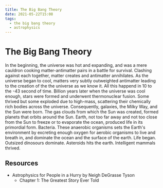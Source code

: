 ```yaml
---
title: The Big Bang Theory
date: 2021-05-22T15:08
tags:
  - the big bang theory
  - astrophysics
---
```



# The Big Bang Theory

In the beginning, the universe was hot and expanding, and was a mere cauldron
cooking matter-antimatter pairs in a battle for survival. Clashing against each
together, matter creates and antimatter annihilates. As the universe began to
cool, matters very subtly outweighted antimatter leading to the creation of the
the universe as we know it. All this happend in 10 to the -43 second of time.
Billion years later when the universe was cool enough, stars were formed and
underwent thermonuclear fusion. Some thrived but some exploded due to high-mass,
scattering their chemically rich bodies across the universe. Consequently,
galaxies, the Milky Way, and the Sun were born. The gas clouds from which the
Sun was created, formed planets that orbits around the Sun. Earth, not too far
away and not too close from the Sun to freeze or to evaporate the ocean,
produced life in its primordial form. Bacteria. These anaerobic organisms sets
the Earth's environment by excreting enough oxygen for aerobic organisms to live
and breath in, and dominate the ocean and the surface of the earth. Life began.
Outsized dinosours dominate. Asteroids hits the earth. Intelligent mammals
thrived.

## Resources

- Astrophysics for People in a Hurry by Neigh DeGrasse Tyson
  - Chapter 1: The Greatest Story Ever Told
